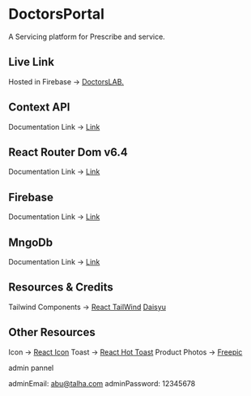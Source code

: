 # DoctorsPortal

A Servicing platform for Prescribe and service.


## Live Link
Hosted in Firebase -> [DoctorsLAB.](https://doctorslab-2550b.web.app/)

## Context API
Documentation Link -> [Link](https://reactjs.org/docs/context.html#api)

## React Router Dom v6.4 
Documentation Link -> [Link](https://reactrouter.com/en/main/start/overview)
## Firebase
Documentation Link -> [Link](https://console.firebase.google.com/)
## MngoDb
Documentation Link -> [Link](https://www.mongodb.com/atlas/database)

## Resources & Credits
Tailwind Components -> 
[React TailWind](https://tailwindcss.com/docs/guides/create-react-app)
[Daisyu](https://daisyui.com/)
## Other Resources
Icon -> [React Icon](https://react-icons.github.io/react-icons/)
Toast -> [React Hot Toast](https://react-hot-toast.com/)
Product Photos -> [Freepic](https://www.freepik.com/)

admin pannel

adminEmail: abu@talha.com
adminPassword: 12345678
